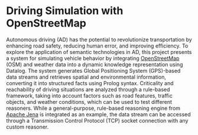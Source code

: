 # Driving Simulation with OpenStreetMap

Autonomous driving (AD) has the potential to revolutionize transportation by enhancing road safety, reducing human error, and improving efficiency. To explore the application of semantic technologies in AD, this project presents a system for simulating vehicle behavior by integrating [OpenStreetMap](https://www.openstreetmap.org/) (OSM) and weather data into a dynamic knowledge representation using Datalog. The system generates Global Positioning System (GPS)-based data streams and retrieves spatial and environmental information, converting it into structured facts using Prolog syntax. Criticality and reachability of driving situations are analyzed through a rule-based framework, taking into account factors such as road features, traffic objects, and weather conditions, which can be used to test different reasoners. While a general-purpose, rule-based reasoning engine from [Apache Jena](https://jena.apache.org/) is integrated as an example, the data stream can be accessed through a Transmission Control Protocol (TCP) socket connection with any custom reasoner.

